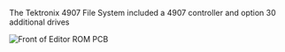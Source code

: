 The Tektronix 4907 File System included a 4907 controller and option 30 additional drives


![Front of Editor ROM PCB](./4051%20Binary%20Program%20Loader%20Front.jpg)

